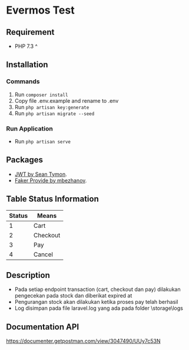 # Evermos Test

## Requirement
- PHP 7.3 ^

## Installation
### Commands
1. Run `composer install`
2. Copy file .env.example and rename to .env
3. Run `php artisan key:generate`
4. Run `php artisan migrate --seed`

### Run Application
- Run `php artisan serve`

## Packages
- [JWT by Sean Tymon](https://github.com/tymondesigns/jwt-auth).
- [Faker Provide by mbezhanov](https://github.com/mbezhanov/faker-provider-collection).

## Table Status Information
| Status         | Means                   |
|----------------|-------------------------|
| 1              | Cart                 |
| 2              | Checkout        |
| 3              | Pay                   |
| 4              | Cancel        |

## Description
- Pada setiap endpoint transaction (cart, checkout dan pay) dilakukan pengecekan pada stock dan diberikat expired at
- Pengurangan stock akan dilakukan ketika proses pay telah berhasil
- Log disimpan pada file laravel.log yang ada pada folder \storage\logs

## Documentation API
https://documenter.getpostman.com/view/3047490/UUy7c53N

